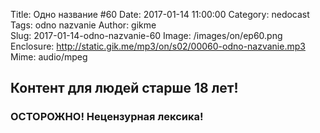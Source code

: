Title: Одно название #60
Date: 2017-01-14 11:00:00
Category: nedocast  
Tags: odno nazvanie
Author: gikme  
Slug: 2017-01-14-odno-nazvanie-60
Image: /images/on/ep60.png
Enclosure: http://static.gik.me/mp3/on/s02/00060-odno-nazvanie.mp3
Mime: audio/mpeg


## Контент для людей старше 18 лет!

### ОСТОРОЖНО! Нецензурная лексика!
